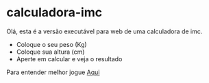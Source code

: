 # calculadora-imc

Olá, esta é a versão executável para web de uma calculadora de imc. 

- Coloque o seu peso (Kg)
- Coloque sua altura (cm)
- Aperte em calcular e veja o resultado

Para entender melhor jogue [Aqui](https://raifm.github.io/calculadora-imc/)
